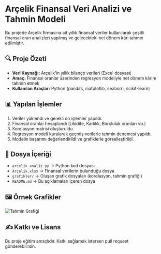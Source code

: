 # Arçelik Finansal Veri Analizi ve Tahmin Modeli

Bu projede Arçelik firmasına ait yıllık finansal veriler kullanılarak çeşitli finansal oran analizleri yapılmış ve gelecekteki net dönem kârı tahmin edilmiştir.

## 🔍 Proje Özeti

- **Veri Kaynağı:** Arçelik'in yıllık bilanço verileri (Excel dosyası)
- **Amaç:** Finansal oranlar üzerinden regresyon modeliyle net dönem kârını tahmin etmek
- **Kullanılan Araçlar:** Python (pandas, matplotlib, seaborn, scikit-learn)

## 📊 Yapılan İşlemler

1. Veriler yüklendi ve gerekli ön işlemler yapıldı.
2. Finansal oranlar hesaplandı (Likidite, Karlılık, Borçluluk oranları vb.)
3. Korelasyon matrisi oluşturuldu.
4. Regresyon modeli kurularak geçmiş verilerle tahmin denemesi yapıldı.
5. Modelin başarımı değerlendirildi ve grafiklerle görselleştirildi.

## 📁 Dosya İçeriği

- `arcelik_analiz.py` → Python kod dosyası
- `Arçelik.xlsx` → Finansal verilerin bulunduğu dosya
- `grafikler/` → Oluşan grafik dosyaları (korelasyon, tahmin grafiği)
- `README.md` → Bu açıklamaları içeren dosya

## 🖼️ Örnek Grafikler

![Tahmin Grafiği](grafikler/tahmin_vs_gercek.png)

## ✍️ Katkı ve Lisans

Bu proje eğitim amaçlıdır. Katkı sağlamak istersen pull request gönderebilirsin.
